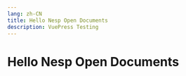 ```yaml
---
lang: zh-CN
title: Hello Nesp Open Documents
description: VuePress Testing
---
```


# Hello Nesp Open Documents
